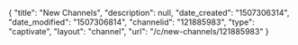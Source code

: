 {
    "title": "New Channels",
    "description": null,
    "date_created": "1507306314",
    "date_modified": "1507306814",
    "channelid": "121885983",
    "type": "captivate",
    "layout": "channel",
    "url": "\/c\/new-channels\/121885983"
}